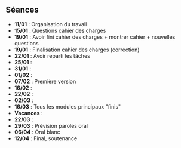 ## Séances

- **11/01** : Organisation du travail
- **15/01** : Questions cahier des charges
- **19/01** : Avoir fini cahier des charges + montrer cahier + nouvelles questions
- **19/01** : Finalisation cahier des charges (correction)
- **22/01** : Avoir reparti les tâches
- **25/01** : 
- **31/01** : 
- **01/02** : 
- **07/02** : Première version
- **16/02** :
- **22/02** :
- **02/03** : 
- **16/03** : Tous les modules principaux "finis"
- **Vacances** : 
- **22/03** :
- **29/03** : Prévision paroles oral
- **06/04** : Oral blanc
- **12/04** : Final, soutenance